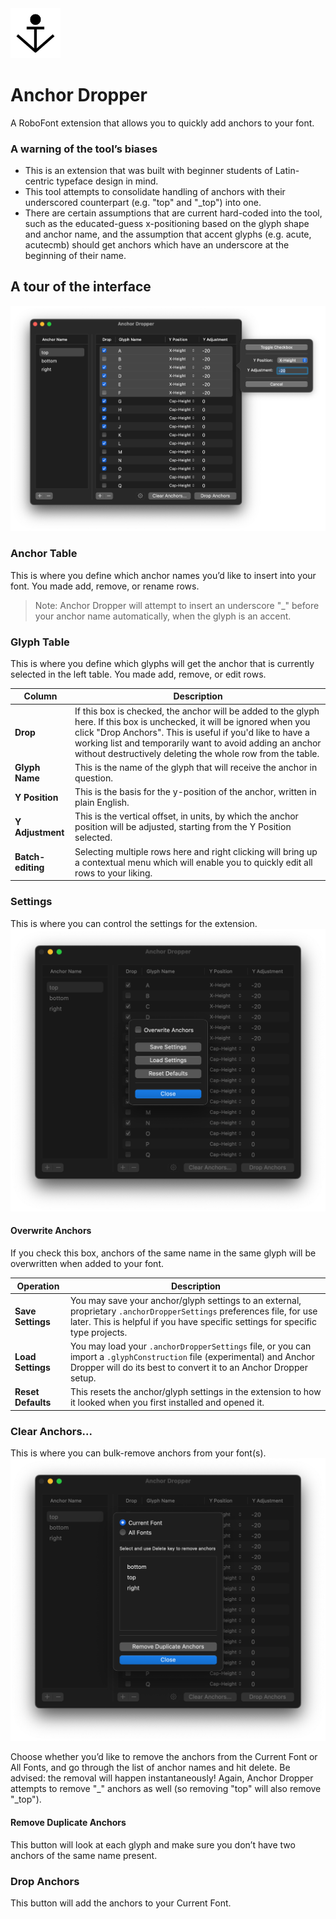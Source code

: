 <img src="../resources/mechanic_icon.png"  width="80">

# Anchor Dropper

A RoboFont extension that allows you to quickly add anchors to your font.

### A warning of the tool’s biases
- This is an extension that was built with beginner students of Latin-centric typeface design in mind.
- This tool attempts to consolidate handling of anchors with their underscored counterpart (e.g. "top" and "_top") into one.
- There are certain assumptions that are current hard-coded into the tool, such as the educated-guess x-positioning based on the glyph shape and anchor name, and the assumption that accent glyphs (e.g. acute, acutecmb) should get anchors which have an underscore at the beginning of their name.

## A tour of the interface

![](../resources/ui-main.png)

### Anchor Table
This is where you define which anchor names you’d like to insert into your font. You made add, remove, or rename rows.
> Note: Anchor Dropper will attempt to insert an underscore "_" before your anchor name automatically, when the glyph is an accent.

###  Glyph Table
This is where you define which glyphs will get the anchor that is currently selected in the left table. You made add, remove, or edit rows.

| Column | Description |
| --- | --- |
| **Drop** | If this box is checked, the anchor will be added to the glyph here. If this box is unchecked, it will be ignored when you click "Drop Anchors". This is useful if you'd like to have a working list and temporarily want to avoid adding an anchor without destructively deleting the whole row from the table. |
| **Glyph Name** | This is the name of the glyph that will receive the anchor in question. |
| **Y Position** | This is the basis for the y-position of the anchor, written in plain English. |
| **Y Adjustment** | This is the vertical offset, in units, by which the anchor position will be adjusted, starting from the Y Position selected. |
| **Batch-editing** | Selecting multiple rows here and right clicking will bring up a contextual menu which will enable you to quickly edit all rows to your liking. |

### Settings
This is where you can control the settings for the extension.
![](../resources/ui-settings.png)
#### Overwrite Anchors
If you check this box, anchors of the same name in the same glyph will be overwritten when added to your font.

| Operation | Description |
| --- | --- |
| **Save Settings** | You may save your anchor/glyph settings to an external, proprietary `.anchorDropperSettings` preferences file, for use later. This is helpful if you have specific settings for specific type projects. |
| **Load Settings** | You may load your `.anchorDropperSettings` file, or you can import a `.glyphConstruction` file (experimental) and Anchor Dropper will do its best to convert it to an Anchor Dropper setup. |
| **Reset Defaults** | This resets the anchor/glyph settings in the extension to how it looked when you first installed and opened it. |

### Clear Anchors...
This is where you can bulk-remove anchors from your font(s). ![](../resources/ui-clear_anchors.png)

Choose whether you’d like to remove the anchors from the Current Font or All Fonts, and go through the list of anchor names and hit delete. Be advised: the removal will happen instantaneously! Again, Anchor Dropper attempts to remove "\_" anchors as well (so removing "top" will also remove "\_top").

#### Remove Duplicate Anchors
This button will look at each glyph and make sure you don’t have two anchors of the same name present.

### Drop Anchors
This button will add the anchors to your Current Font.




